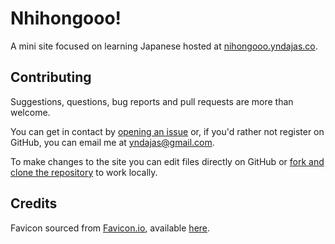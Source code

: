# Nhihongooo!

A mini site focused on learning Japanese hosted at <a href="https://nihongooo.yndajas.co" target="_blank">nihongooo.yndajas.co</a>.

## Contributing

Suggestions, questions, bug reports and pull requests are more than welcome.

You can get in contact by [opening an issue](https://github.com/yndajas/Nihongooo/issues/new) or, if you'd rather not register on GitHub, you can email me at [yndajas@gmail.com](mailto:yndajas@gmail.com?subject=Nihongooo).

To make changes to the site you can edit files directly on GitHub or <a href="https://docs.github.com/en/github/getting-started-with-github/fork-a-repo" title="Fork a repo" target="_blank">fork and clone the repository</a> to work locally.

## Credits

Favicon sourced from <a href="https://favicon.io" target="_blank">Favicon.io</a>, available <a href="https://favicon.io/emoji-favicons/flag-japan" target="_blank" title="Favicon">here</a>.
